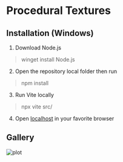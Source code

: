# Procedural Textures

## Installation (Windows)
1. Download Node.js
>winget install Node.js

2. Open the repository local folder then run
>npm install

3. Run Vite locally
>npx vite src/

4. Open [localhost](http://localhost:5173/) in your favorite browser

## Gallery
![plot](./screenshots/example.png)
